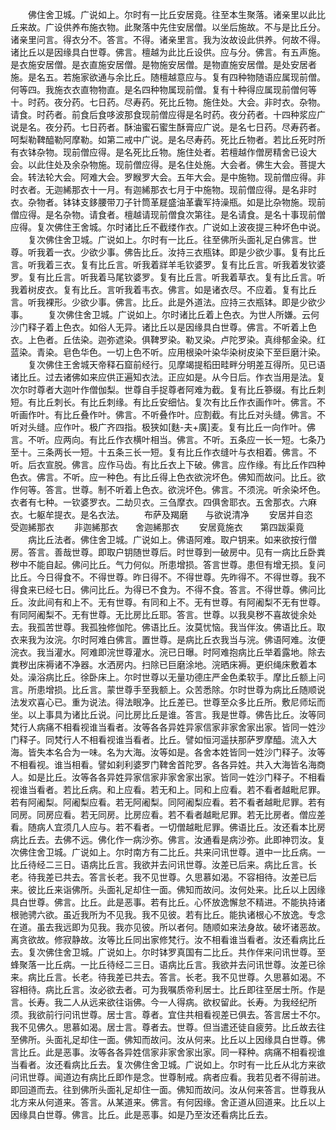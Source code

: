 <!-- { "loadSidebar": true } -->
　　佛住舍卫城。广说如上。尔时有一比丘安居竟。往至本生聚落。诸亲里以此比丘来故。广设供养布施衣物。此聚落中先住安居僧。以坐后施故。不与是比丘分。诸亲里问言。得衣分不。答言。不得。诸亲里言。我为汝故设此供养。何故不得。诸比丘以是因缘具白世尊。佛言。檀越为此比丘设供。应与分。佛言。有五声施。是衣施安居僧。是衣直施安居僧。是物施安居僧。是物直施安居僧。是处安居者施。是名五。若施家欲通与余比丘。随檀越意应与。复有四种物随语应属现前僧。何等四。我施衣衣直物物直。是名四种物属现前僧。复有十种得应属现前僧何等十。时药。夜分药。七日药。尽寿药。死比丘物。施住处。大会。非时衣。杂物。请食。时药者。前食后食哆波那食现前僧应得是名时药。夜分药者。十四种浆应广说是名。夜分药。七日药者。酥油蜜石蜜生酥膏应广说。是名七日药。尽寿药者。呵梨勒鞞醯勒阿摩勒。如第二戒中广说。是名尽寿药。死比丘物者。若比丘死时所有衣钵杂物。现前僧应得。是名死比丘物。施住处者。若檀越作僧房精舍已设大会。以此住处及余杂物施。现前僧应得。是名住处施。大会者。佛生大会。菩提大会。转法轮大会。阿难大会。罗睺罗大会。五年大会。是中施物。现前僧应得。非时衣者。无迦絺那衣十一月。有迦絺那衣七月于中施物。现前僧应得。是名非时衣。杂物者。钵钵支鉹腰带刀子针筒革屣盛油革囊军持澡瓶。如是比杂物施。现前僧应得。是名杂物。请食者。檀越请现前僧食次第往。是名请食。是名十事现前僧应得。复次佛住王舍城。尔时诸比丘不截缕作衣。广说如上波夜提三种坏色中说。
　　复次佛住舍卫城。广说如上。尔时有一比丘。往至佛所头面礼足白佛言。世尊。听我着一衣。少欲少事。佛告比丘。汝持三衣瓶钵。即是少欲少事。复有比丘言。听我着三衣。复有比丘言。听我着牂羊毛钦婆罗。复有比丘言。听我着发钦婆罗。复有比丘言。听我着马尾钦婆罗。复有比丘言。听我着草衣。复有比丘言。听我着树皮衣。复有比丘。言听我着韦衣。佛言。如是诸衣尽。不应着。复有比丘言。听我裸形。少欲少事。佛言。比丘。此是外道法。应持三衣瓶钵。即是少欲少事。
　　复次佛住舍卫城。广说如上。尔时诸比丘着上色衣。为世人所嫌。云何沙门释子着上色衣。如俗人无异。诸比丘以是因缘具白世尊。佛言。不听着上色衣。上色者。丘佉染。迦弥遮染。俱鞞罗染。勒叉染。卢陀罗染。真绯郁金染。红蓝染。青染。皂色华色。一切上色不听。应用根染叶染华染树皮染下至巨磨汁染。
　　复次佛住王舍城天帝释石窟前经行。见摩竭提稻田畦畔分明差互得所。见已语诸比丘。过去诸佛如来应供正遍知衣法。正应如是。从今日后。作衣当用是法。复次尔时尊者大迦叶作僧伽梨。世尊自手捉尊者阿难为截。复有比丘篸缀。有比丘刺短。有比丘刺长。有比丘刺缘。有比丘安细怗。复次有比丘作衣画作叶。佛言。不听画作叶。有比丘叠作叶。佛言。不听叠作叶。应割截。有比丘对头缝。佛言。不听对头缝。应作叶。极广齐四指。极狭如[麩-夫+廣]麦。复有比丘一向作叶。佛言。不听。应两向。有比丘作衣横叶相当。佛言。不听。五条应一长一短。七条乃至十。三条两长一短。十五条三长一短。复有比丘作衣缝叶与衣相着。佛言。不听。后衣宣脱。佛言。应作马齿。有比丘衣上下破。佛言。应作缘。有比丘作四种色衣。佛言。不听。应一种色。有比丘得上色衣欲浣坏色。佛知而故问。比丘。欲作何等。答言。世尊。制不听着上色衣。欲浣坏色。佛言。不须浣。听余染坏色。衣者有七种。一钦婆罗衣。二劫贝衣。三刍摩衣。四俱舍耶衣。五舍那衣。六麻衣。七躯牟提衣。是名衣法。
　　布萨及羯磨　　与欲说清净
　　安居并自恣　　受迦絺那衣
　　非迦絺那衣　　舍迦絺那衣
　　安居竟施衣　　第四跋渠竟
　　病比丘法者。佛住舍卫城。广说如上。佛语阿难。取户钥来。如来欲按行僧房。答言。善哉世尊。即取户钥随世尊后。时世尊到一破房中。见有一病比丘卧粪秽中不能自起。佛问比丘。气力何似。所患增损。答言世尊。患但有增无损。复问比丘。今日得食不。不得世尊。昨日得不。不得世尊。先昨得不。不得世尊。我不得食来已经七日。佛问比丘。为得已不食为。不得不食。答言。不得世尊。佛问比丘。汝此间有和上不。无有世尊。有同和上不。无有世尊。有阿阇梨不无有世尊。有同阿阇梨不。无有世尊。无比房比丘耶。答言。世尊。以我臭秽不喜故徙余处去。我孤苦世尊。我孤独修伽陀。佛语比丘。汝莫忧恼。我当伴汝。佛语比丘。取衣来我为汝浣。尔时阿难白佛言。置世尊。是病比丘衣我当与浣。佛语阿难。汝便浣衣。我当灌水。阿难即浣世尊灌水。浣已日曝。时阿难抱病比丘举着露地。除去粪秽出床褥诸不净器。水洒房内。扫除已巨磨涂地。浣晒床褥。更织绳床敷着本处。澡浴病比丘。徐卧床上。尔时世尊以无量功德庄严金色柔软手。摩比丘额上问言。所患增损。比丘言。蒙世尊手至我额上。众苦悉除。尔时世尊为病比丘随顺说法发欢喜心已。重为说法。得法眼净。比丘差已。世尊至众多比丘所。敷尼师坛而坐。以上事具为诸比丘说。问比房比丘是谁。答言。我是世尊。佛告比丘。汝等同梵行人病痛不相看视谁当看者。汝等各各异姓异家信家非家舍家出家。皆同一姓沙门释子。同梵行人不相看视谁当看者。比丘。譬如恒河遥扶那萨罗摩醯。流入大海。皆失本名合为一味。名为大海。汝等如是。各舍本姓皆同一姓沙门释子。汝等不相看视。谁当相看。譬如刹利婆罗门鞞舍首陀罗。各各异姓。共入大海皆名海商人。如是比丘。汝等各各异姓异家信家非家舍家出家。皆同一姓沙门释子。不相看视谁当看者。若比丘病。和上应看。若无和上。同和上应看。若不看者越毗尼罪。若有阿阇梨。阿阇梨应看。若无阿阇梨。同阿阇梨应看。若不看者越毗尼罪。若有同房。同房应看。若无同房。比房应看。若不看者越毗尼罪。若无比房者。僧应差看。随病人宜须几人应与。若不看者。一切僧越毗尼罪。佛语比丘。汝还看本比房病比丘去。去佛不远。佛化作一病沙弥。佛言。汝通看是病沙弥。此即神罚汝。复次佛住舍卫城。广说如上。尔时南方有二比丘。共来问讯世尊。道中一比丘病。一比丘待经二三日。语病比丘言。我欲并去问讯世尊。汝差已后来。病比丘言。长老。待我差已共去。答言长老。我不见世尊。久思慕如渴。不容相待。汝差已后来。彼比丘来诣佛所。头面礼足却住一面。佛知而故问。汝何处来。比丘以上因缘具白世尊。佛言。比丘。此是恶事。若有比丘。心怀放逸懈怠不精进。不能执持诸根驰骋六欲。虽近我所为不见我。我不见彼。若有比丘。能执诸根心不放逸。专念在道。虽去我远即为见我。我亦见彼。所以者何。随顺如来法身故。破坏诸恶故。离贪欲故。修寂静故。汝等比丘同出家修梵行。汝不相看谁当看者。汝还看病比丘去。复次佛住舍卫城。广说如上。尔时钵罗真国有二比丘。共作伴来问讯世尊。至蜂聚落一比丘病。一比丘待经二三日。语病比丘言。我欲并去问讯世尊。汝差已徐来。病比丘言。长老。待我差已共去。答言。长老。我不见世尊。久思慕如渴。不容相待。病比丘言。汝必欲去者。可为我嘱质帝利居士。比丘即往至居士所。作是言。长寿。我二人从远来欲往诣佛。今一人得病。欲权留此。长寿。为我经纪所须。我欲前行问讯世尊。居士言。尊者。宜住共相看视差已俱去。答言居士不尔。我不见佛久。思慕如渴。居士言。尊者去。世尊。但当遣还徒自疲劳。比丘故去往至佛所。头面礼足却住一面。佛知而故问。汝从何来。比丘以上因缘具白世尊。佛言比丘。此是恶事。汝等各各异姓信家非家舍家出家。同一释种。病痛不相看视谁当看者。汝还看病比丘去。复次佛住舍卫城。广说如上。尔时有一比丘从北方来欲问讯世尊。闻道边有病比丘即作是念。世尊制戒。病者应看。我若见者不得前进。即回道而去。往到佛所头面礼足却住一面。佛知而故问。汝从何来答言。世尊我从北方来从何道来。答言。从某道来。佛言。有何因缘。舍正道从回道来。比丘以上因缘具白世尊。佛言。比丘。此是恶事。如是乃至汝还看病比丘去。
